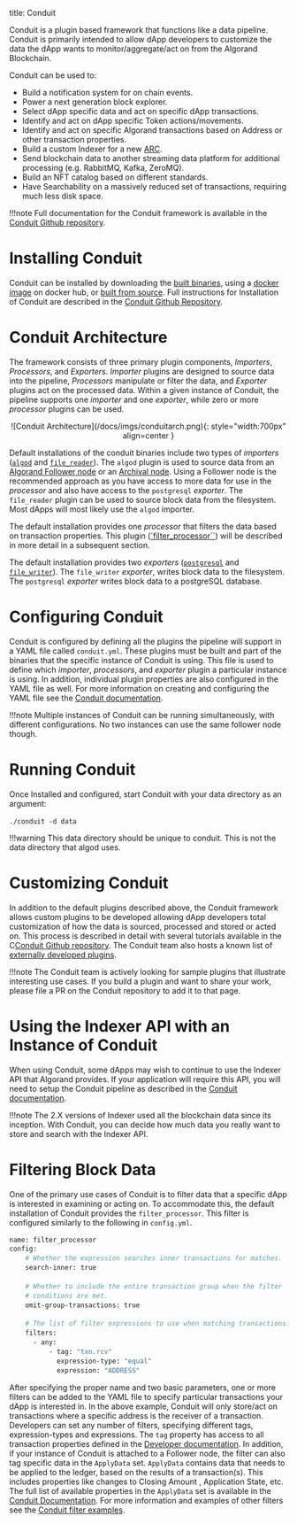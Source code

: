 title: Conduit

Conduit is a plugin based framework that functions like a data pipeline. Conduit is primarily intended to allow dApp developers to customize the data the dApp wants to monitor/aggregate/act on from the Algorand Blockchain. 

Conduit can be used to:

- Build a notification system for on chain events.
- Power a next generation block explorer.
- Select dApp specific data and act on specific dApp transactions.
- Identify and act on dApp specific Token actions/movements.
- Identify and act on specific Algorand transactions based on Address or other transaction properties.
- Build a custom Indexer for a new [ARC](https://github.com/algorandfoundation/ARCs).
- Send blockchain data to another streaming data platform for additional processing (e.g. RabbitMQ, Kafka, ZeroMQ).
- Build an NFT catalog based on different standards.
- Have Searchability on a massively reduced set of transactions, requiring much less disk space. 

!!!note
	Full documentation for the Conduit framework is available in the [Conduit Github repository](https://github.com/algorand/conduit/blob/master/README.md).


# Installing Conduit

Conduit can be installed by downloading the [built binaries](https://github.com/algorand/conduit/tree/master#download), using a [docker image](https://hub.docker.com/r/algorand/conduit) on docker hub, or [built from source](https://github.com/algorand/conduit/tree/master#install-from-source). Full instructions for Installation of Conduit are described in the [Conduit Github Repository](https://github.com/algorand/conduit/blob/master/README.md).


# Conduit Architecture

The framework consists of three primary plugin components, _Importers_, _Processors_, and _Exporters_. _Importer_ plugins are designed to source data into the pipeline, _Processors_ manipulate or filter the data, and _Exporter_ plugins act on the processed data. Within a given instance of Conduit, the pipeline supports one _importer_ and one _exporter_, while zero or more _processor_ plugins can be used. 

<center>
![Conduit Architecture](/docs/imgs/conduitarch.png){: style="width:700px" align=center }
</center>

Default installations of the conduit binaries include two types of _importers_ ([`algod`](https://github.com/algorand/conduit/tree/master/conduit/plugins/importers/algod) and [`file_reader`](https://github.com/algorand/conduit/tree/master/conduit/plugins/importers/filereader)). The `algod` plugin is used to source data from an [Algorand Follower node](https://github.com/algorand/conduit/blob/master/docs/tutorials/IndexerWriter.md#node-algod-with-follow-mode) or an [Archival node](https://developer.algorand.org/docs/run-a-node/setup/types/#archival-mode). Using a Follower node is the recommended approach as you have access to more data for use in the _processor_ and also have access to the `postgresql` _exporter_. The `file_reader` plugin can be used to source block data from the filesystem. Most dApps will most likely use the `algod` importer. 

The default installation provides one _processor_ that filters the data based on transaction properties. This plugin ([`filter_processor``](https://github.com/algorand/conduit/tree/master/conduit/plugins/processors/filterprocessor)) will be described in more detail in a subsequent section. 

The default installation provides two _exporters_ ([`postgresql`](https://github.com/algorand/conduit/tree/master/conduit/plugins/exporters/postgresql) and [`file_writer`](https://github.com/algorand/conduit/tree/master/conduit/plugins/exporters/filewriter)). The `file_writer` _exporter_, writes block data to the filesystem. The `postgresql` _exporter_ writes block data to a postgreSQL database. 

# Configuring Conduit

Conduit is configured by defining all the plugins the pipeline will support in a YAML file called `conduit.yml`. These plugins must be built and part of the binaries that the specific instance of Conduit is using. This file is used to define which _importer_, _processors_, and _exporter_ plugin a particular instance is using. In addition, individual plugin properties are also configured in the YAML file as well.  For more information on creating and configuring the YAML file see the [Conduit documentation](https://github.com/algorand/conduit/blob/master/README.md#create-conduityml-configuration-file). 

!!!note
	Multiple instances of Conduit can be running simultaneously, with different configurations. No two instances can use the same follower node though.

# Running Conduit

Once Installed and configured, start Conduit with your data directory as an argument:

`./conduit -d data`

!!!warning 
    This data directory should be unique to conduit. This is not the data directory that algod uses.


# Customizing Conduit

In addition to the default plugins described above, the Conduit framework allows custom plugins to be developed allowing dApp developers total customization of how the data is sourced, processed and stored or acted on. This process is described in detail with several tutorials available in the C[Conduit Github repository](https://github.com/algorand/conduit/blob/master/docs/PluginDevelopment.md). The Conduit team also hosts a known list of [externally developed plugins](https://github.com/algorand/conduit/blob/master/docs/ExternalPlugins.md). 

!!!note
	The Conduit team is actively looking for sample plugins that illustrate interesting use cases. If you build a plugin and want to share your work, please file a PR on the Conduit repository to add it to that page. 

# Using the Indexer API with an Instance of Conduit

When using Conduit, some dApps may wish to continue to use the Indexer API that Algorand provides. If your application will require this API, you will need to setup the Conduit pipeline as described in the [Conduit documentation](https://github.com/algorand/conduit/blob/master/docs/tutorials/IndexerWriter.md). 

!!!note
	The 2.X versions of Indexer used all the blockchain data since its inception. With Conduit, you can decide how much data you really want to store and search with the Indexer API.

# Filtering Block Data

One of the primary use cases of Conduit is to filter data that a specific dApp is interested in examining or acting on. To accommodate this, the default installation of Conduit provides the `filter_processor`. This filter is configured similarly to the following in `config.yml`.

```sh
name: filter_processor
config:
    # Whether the expression searches inner transactions for matches.
    search-inner: true

    # Whether to include the entire transaction group when the filter
    # conditions are met.
    omit-group-transactions: true

    # The list of filter expressions to use when matching transactions.
    filters:
      - any:
          - tag: "txn.rcv"
            expression-type: "equal"
            expression: "ADDRESS"
```

After specifying the proper name and two basic parameters, one or more filters can be added to the YAML file to specify particular transactions your dApp is interested in. In the above example, Conduit will only store/act on transactions where a specific address is the receiver of a transaction. Developers can set any number of filters, specifying different tags, expression-types and expressions.  The `tag` property has access to all transaction properties defined in the [Developer documentation](https://developer.algorand.org/docs/get-details/transactions/transactions/). In addition, if your instance of Conduit is attached to a Follower node, the filter can also tag specific data in the `ApplyData` set. `ApplyData` contains data that needs to be applied to the ledger, based on the results of a transaction(s). This includes properties like changes to Closing Amount , Application State, etc. The full list of available properties in the `ApplyData` set is available in the [Conduit Documentation](https://github.com/algorand/conduit/blob/master/conduit/plugins/processors/filterprocessor/Filter_tags.md). For more information and examples of other filters see the [Conduit filter examples](https://github.com/algorand/conduit/tree/master/conduit/plugins/processors/filterprocessor#examples).


